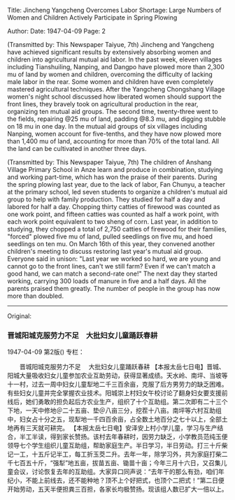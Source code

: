 Title: Jincheng Yangcheng Overcomes Labor Shortage: Large Numbers of Women and Children Actively Participate in Spring Plowing

Author:
Date: 1947-04-09
Page: 2

(Transmitted by: This Newspaper Taiyue, 7th) Jincheng and Yangcheng have achieved significant results by extensively absorbing women and children into agricultural mutual aid labor. In the past week, eleven villages including Tianshuiling, Nanping, and Dangpo have plowed more than 2,300 mu of land by women and children, overcoming the difficulty of lacking male labor in the rear. Some women and children have even completely mastered agricultural techniques. After the Yangcheng Chongshang Village women's night school discussed how liberated women should support the front lines, they bravely took on agricultural production in the rear, organizing ten mutual aid groups. The second time, twenty-three went to the fields, repairing @25 mu of land, padding @8.3 mu, and digging stubble on 18 mu in one day. In the mutual aid groups of six villages including Nanping, women account for five-tenths, and they have now plowed more than 1,400 mu of land, accounting for more than 70% of the total land. All the land can be cultivated in another three days.

(Transmitted by: This Newspaper Taiyue, 7th) The children of Anshang Village Primary School in Anze learn and produce in combination, studying and working part-time, which has won the praise of their parents. During the spring plowing last year, due to the lack of labor, Fan Chunyu, a teacher at the primary school, led seven students to organize a children's mutual aid group to help with family production. They studied for half a day and labored for half a day. Chopping thirty catties of firewood was counted as one work point, and fifteen catties was counted as half a work point, with each work point equivalent to two sheng of corn. Last year, in addition to studying, they chopped a total of 2,750 catties of firewood for their families, "forced" plowed five mu of land, pulled seedlings on five mu, and hoed seedlings on ten mu. On March 16th of this year, they convened another children's meeting to discuss restoring last year's mutual aid group. Everyone said in unison: "Last year we worked so hard, we are young and cannot go to the front lines, can't we still farm? Even if we can't match a good hand, we can match a second-rate one!" The next day they started working, carrying 300 loads of manure in five and a half days. All the parents praised them greatly. The number of people in the group has now more than doubled.



<hr /> 

Original: 


### 晋城阳城克服劳力不足　大批妇女儿童踊跃春耕

1947-04-09
第2版()
专栏：

　　晋城阳城克服劳力不足
  　大批妇女儿童踊跃春耕
    【本报太岳七日电】晋城、阳城大量吸收妇女儿童参加农业互助劳动，获得显著成绩。天水岭、南坪、当坡等十一村，过去一周中妇女儿童犁地二千三百余亩，克服了后方男劳力的缺乏困难。有些妇女儿童并完全掌握农业技术。阳城崇上村妇女午校讨论了翻身妇女要支援前线后，她们勇敢的担负起后方农业生产，组织了十个互助组。第二次即有二十三个下地，一天中修地＠二十五亩、垫＠八亩三分，挖茬十八亩。南坪等六村互助组中，妇女占十分之五，现犁地一千四百余亩，占全数土地百分之七十以上，全部土地再有三天就可耕完。
    【本报太岳七日电】安泽安上村小学儿童，学习与生产结合，半工半读，得到家长赞扬。该村去年春耕时，因劳力缺乏，小学教员范纯玉便领导七个学生组织儿童互助组，帮助家庭生产。半日学习，半日劳动。打三十斤柴记一工，十五斤记半工，每工折玉茭二升。去年一年，除学习外，共为家庭打柴二千七百五十斤，“强犁”地五亩，拔苗五亩、锄苗十亩；今年三月十六日，又召集儿童会议，讨论恢复去年的互助组。大家异口同声说：“去年干的那么有劲，咱们年纪小，不能上前线去，还不能种地？顶不上个好把式，也顶个二把式！”第二日便开始劳动，五天半便担粪三百担，各家长均极赞扬。现该组人数已扩大一倍以上。
